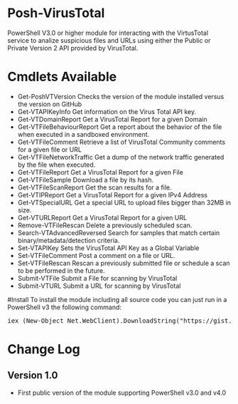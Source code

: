 Posh-VirusTotal
===============

PowerShell V3.0 or higher module for interacting with the VirtusTotal service to analize suspicious files and URLs using either the Public or Private Version 2 API provided by VirusTotal.

Cmdlets Available
=================

* Get-PoshVTVersion         Checks the version of the module installed versus the version on GitHub              
* Get-VTAPIKeyInfo          Get information on the Virus Total API key.                                          
* Get-VTDomainReport        Get a VirusTotal Report for a given Domain                                           
* Get-VTFileBehaviourReport Get a report about the behavior of the file when executed in a sandboxed environment.
* Get-VTFileComment         Retrieve a list of VirusTotal Community comments for a given file or URL             
* Get-VTFileNetworkTraffic  Get a dump of the network traffic generated by the file when executed.               
* Get-VTFileReport          Get a VirusTotal Report for a given File                                             
* Get-VTFileSample          Download a file by its hash.                                                         
* Get-VTFileScanReport      Get the scan results for a file.                                                     
* Get-VTIPReport            Get a VirusTotal Report for a given IPv4 Address                                     
* Get-VTSpecialURL          Get a special URL to upload files bigger than 32MB in size.                          
* Get-VTURLReport           Get a VirusTotal Report for a given URL                                              
* Remove-VTFileRescan       Delete a previously scheduled scan.                                                  
* Search-VTAdvancedReversed Search for samples that match certain binary/metadata/detection criteria.            
* Set-VTAPIKey              Sets the VirusTotal API Key as a Global Variable                                     
* Set-VTFileComment         Post a comment on a file or URL.                                                     
* Set-VTFileRescan          Rescan a previously submitted file or schedule a scan to be performed in the future. 
* Submit-VTFile             Submit a File for scanning by VirusTotal                                             
* Submit-VTURL              Submit a URL for scanning by VirusTotal    

#Install
To install the module including all source code you can just run in a PowerShell v3 the following command:
<pre>
iex (New-Object Net.WebClient).DownloadString("https://gist.githubusercontent.com/darkoperator/9138373/raw/22fb97c07a21139a398c2a3d6ca7e3e710e476bc/PoshVTInstall.ps1")
</pre>

# Change Log

## Version 1.0

* First public version of the module supporting PowerShell v3.0 and v4.0

